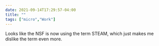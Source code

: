 ```yaml
---
date: 2021-09-14T17:29:57-04:00
title: ""
tags: ["micro","Work"]
---
```

Looks like the NSF is now using the term STEAM, which just makes me dislike the term even more.
